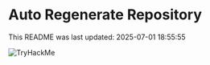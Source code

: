 # Auto Regenerate Repository

This README was last updated: 2025-07-01 18:55:55

 ![TryHackMe](https://tryhackme.com/badge/533634)